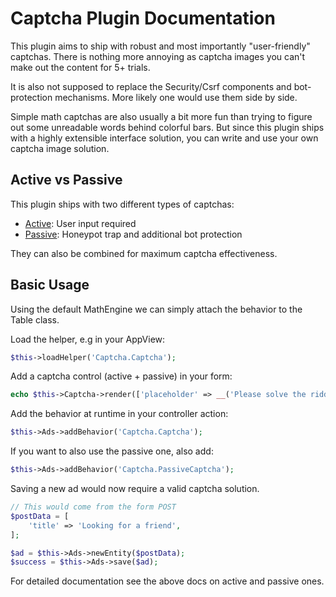 # Captcha Plugin Documentation

This plugin aims to ship with robust and most importantly "user-friendly" captchas.
There is nothing more annoying as captcha images you can't make out the content for 5+ trials.

It is also not supposed to replace the Security/Csrf components and bot-protection mechanisms.
More likely one would use them side by side.

Simple math captchas are also usually a bit more fun than trying to figure out some unreadable words behind colorful bars.
But since this plugin ships with a highly extensible interface solution, you can write and use your own captcha image solution.

## Active vs Passive

This plugin ships with two different types of captchas:

- [Active](Active.md): User input required
- [Passive](Passive.md): Honeypot trap and additional bot protection

They can also be combined for maximum captcha effectiveness.


## Basic Usage
Using the default MathEngine we can simply attach the behavior to the Table class.

Load the helper, e.g in your AppView:
```php
$this->loadHelper('Captcha.Captcha');
```

Add a captcha control (active + passive) in your form:
```php
echo $this->Captcha->render(['placeholder' => __('Please solve the riddle')]);
```

Add the behavior at runtime in your controller action:
```php
$this->Ads->addBehavior('Captcha.Captcha');
```
If you want to also use the passive one, also add:
```php
$this->Ads->addBehavior('Captcha.PassiveCaptcha');
```

Saving a new ad would now require a valid captcha solution.
```php
// This would come from the form POST
$postData = [
    'title' => 'Looking for a friend',
];

$ad = $this->Ads->newEntity($postData);
$success = $this->Ads->save($ad);
```

For detailed documentation see the above docs on active and passive ones.
